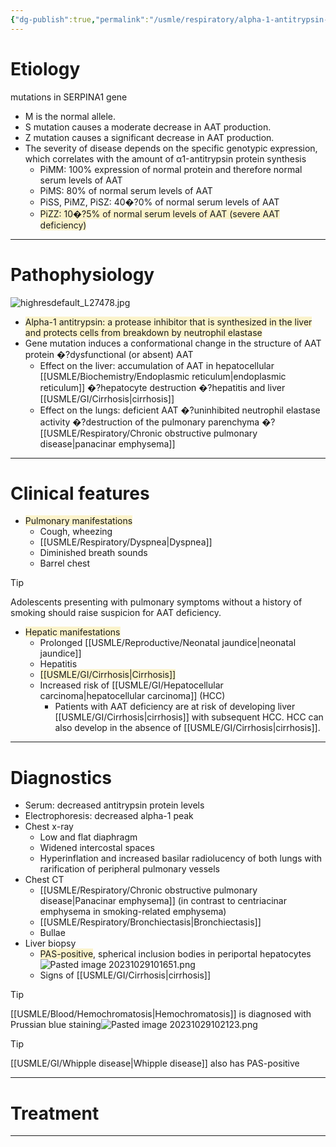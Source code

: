 ```yaml
---
{"dg-publish":true,"permalink":"/usmle/respiratory/alpha-1-antitrypsin-deficiency/"}
---
```


# Etiology
mutations in SERPINA1 gene
- M is the normal allele.
- S mutation causes a moderate decrease in AAT production.
- Z mutation causes a significant decrease in AAT production.
- The severity of disease depends on the specific genotypic expression, which correlates with the amount of α1-antitrypsin protein synthesis
	- PiMM: 100% expression of normal protein and therefore normal serum levels of AAT
	- PiMS: 80% of normal serum levels of AAT
	- PiSS, PiMZ, PiSZ: 40�?0% of normal serum levels of AAT
	- <span style="background:rgba(240, 200, 0, 0.2)">PiZZ: 10�?5% of normal serum levels of AAT (severe AAT deficiency)</span>

---
# Pathophysiology
![highresdefault_L27478.jpg](/img/user/appendix/highresdefault_L27478.jpg)
- <span style="background:rgba(240, 200, 0, 0.2)">Alpha-1 antitrypsin: a protease inhibitor that is synthesized in the liver and protects cells from breakdown by neutrophil elastase</span>
- Gene mutation induces a conformational change in the structure of AAT protein �?dysfunctional (or absent) AAT
	- Effect on the liver: accumulation of AAT in hepatocellular [[USMLE/Biochemistry/Endoplasmic reticulum\|endoplasmic reticulum]] �?hepatocyte destruction �?hepatitis and liver [[USMLE/GI/Cirrhosis\|cirrhosis]]
	- Effect on the lungs: deficient AAT �?uninhibited neutrophil elastase activity �?destruction of the pulmonary parenchyma �?[[USMLE/Respiratory/Chronic obstructive pulmonary disease\|panacinar emphysema]]

---
# Clinical features
- <span style="background:rgba(240, 200, 0, 0.2)">Pulmonary manifestations </span>
	- Cough, wheezing
	- [[USMLE/Respiratory/Dyspnea\|Dyspnea]]
	- Diminished breath sounds
	- Barrel chest
 
 >[!tip] 
 >Adolescents presenting with pulmonary symptoms without a history of smoking should raise suspicion for AAT deficiency.
- <span style="background:rgba(240, 200, 0, 0.2)">Hepatic manifestations</span>
	- Prolonged [[USMLE/Reproductive/Neonatal jaundice\|neonatal jaundice]]
	- Hepatitis
	- <span style="background:rgba(240, 200, 0, 0.2)">[[USMLE/GI/Cirrhosis\|Cirrhosis]]</span>
	- Increased risk of [[USMLE/GI/Hepatocellular carcinoma\|hepatocellular carcinoma]] (HCC)
		- Patients with AAT deficiency are at risk of developing liver [[USMLE/GI/Cirrhosis\|cirrhosis]] with subsequent HCC. HCC can also develop in the absence of [[USMLE/GI/Cirrhosis\|cirrhosis]].

---
# Diagnostics
- Serum: decreased antitrypsin protein levels
- Electrophoresis: decreased alpha-1 peak  
- Chest x-ray 
	- Low and flat diaphragm
	- Widened intercostal spaces
	- Hyperinflation and increased basilar radiolucency of both lungs with rarification of peripheral pulmonary vessels
- Chest CT 
	- [[USMLE/Respiratory/Chronic obstructive pulmonary disease\|Panacinar emphysema]] (in contrast to centriacinar emphysema in smoking-related emphysema)
	- [[USMLE/Respiratory/Bronchiectasis\|Bronchiectasis]]
	- Bullae
- Liver biopsy
	- <span style="background:rgba(240, 200, 0, 0.2)">PAS-positive</span>, spherical inclusion bodies in periportal hepatocytes![Pasted image 20231029101651.png](/img/user/appendix/Pasted%20image%2020231029101651.png)
	- Signs of [[USMLE/GI/Cirrhosis\|cirrhosis]]

>[!tip] 
>[[USMLE/Blood/Hemochromatosis\|Hemochromatosis]] is diagnosed with Prussian blue staining![Pasted image 20231029102123.png](/img/user/appendix/Pasted%20image%2020231029102123.png)

>[!tip] 
>[[USMLE/GI/Whipple disease\|Whipple disease]] also has PAS-positive

---
# Treatment


---


